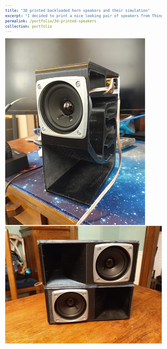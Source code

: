 ```yaml
---
title: "3D printed backloaded horn speakers and their simulation"
excerpt: "I decided to print a nice looking pair of speakers from Thingiverse.com. Following this I thought simulating the speakers with VA One would be appropriate.<br/><img src='/images/Open-Speaker-450x600.jpg'>"
permalink: /portfolio/3d-printed-speakers
collection: portfolio
---
```


<img src='/images/Open-Speaker-450x600.jpg'>
<br>
<img src='/images/Speaker-Pair-600x450.jpg'>

